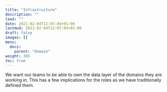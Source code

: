 ```yaml
---
title: "Infrastructure"
description: ""
lead: ""
date: 2021-02-04T12:07:04+01:00
lastmod: 2021-02-04T12:07:04+01:00
draft: false
images: []
menu:
  docs:
    parent: "domain"
weight: 305
toc: true
---
```


We want our teams to be able to own the data layer of the domains they are working in. This has a few implications for the roles as we have traditionally defined them.